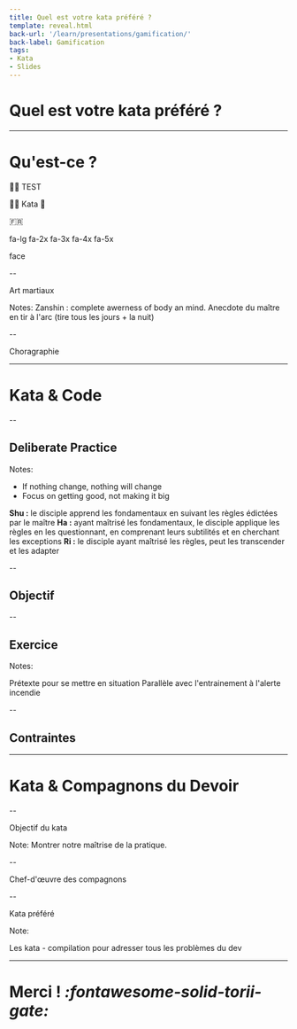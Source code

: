 ```yaml
---
title: Quel est votre kata préféré ?
template: reveal.html
back-url: '/learn/presentations/gamification/'
back-label: Gamification
tags:
- Kata
- Slides
---
```


<!-- .slide: data-background="assets/images/dojo.jpg" -->
# Quel est votre kata préféré ?

---

# Qu'est-ce ?

🐱‍🥋 TEST 

🐱‍👤 Kata 🥋

:fr:

<i class="fa fa-camera-retro fa-lg"></i> fa-lg
<i class="fa fa-camera-retro fa-2x"></i> fa-2x
<i class="fa fa-camera-retro fa-3x"></i> fa-3x
<i class="fa fa-camera-retro fa-4x"></i> fa-4x
<i class="fa fa-camera-retro fa-5x"></i> fa-5x

<span class="material-icons">face</span>

--

Art martiaux


Notes:
Zanshin : complete awerness of body an mind. Anecdote du maître en tir à l'arc (tire tous les jours + la nuit)

--

Choragraphie


---

# Kata & Code

--

## Deliberate Practice

Notes:

- If nothing change, nothing will change
- Focus on getting good, not making it big

**Shu :** le disciple apprend les fondamentaux en suivant les règles édictées par le maître
**Ha :** ayant maîtrisé les fondamentaux, le disciple applique les règles en les questionnant, en comprenant leurs subtilités et en cherchant les exceptions
**Ri :** le disciple ayant maîtrisé les règles, peut les transcender et les adapter

--

## Objectif 

--

## Exercice

Notes:

Prétexte pour se mettre en situation
Parallèle avec l'entrainement à l'alerte incendie

--

## Contraintes

---

# Kata & Compagnons du Devoir

--

Objectif du kata

Note:
Montrer notre maîtrise de la pratique.

--

Chef-d'œuvre des compagnons

--

Kata préféré

Note:

Les kata - compilation pour adresser tous les problèmes du dev

---

# Merci ! <i class="accented">:fontawesome-solid-torii-gate:</i>